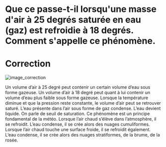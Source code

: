 ﻿# Que ce passe-t-il lorsqu'une masse d'air à 25 degrés saturée en eau (gaz) est refroidie à 18 degrés. Comment s'appelle ce phénomène.

# Correction

![image_correction](./images/condensation.png)

Un volume d’air à 25 degré peut contenir un certain volume d’eau sous forme gazeuse. Un volume d’air à 18 degré peut quant à lui contenir un volume d’eau plus faible sous forme gazeuse. 
Lorsque la température diminue et que la pression reste constante, le volume d’air peut se retrouver saturé. L’eau présente dans l’air sous forme de gaz condense. L’eau devient liquide. On parle de seuil de saturation.
Ce phénomène est un principe fondamental de la météo. Lorsque l’air chaud s’élève dans l’atmosphère, il se refroidit. L’eau condense, il se crée alors des nuages cumuliformes. Lorsque l’air chaud touche une surface froide, il se refroidit également. L’eau condense, il se crée alors des nuages stratiformes, de la brume, de la rosée.
